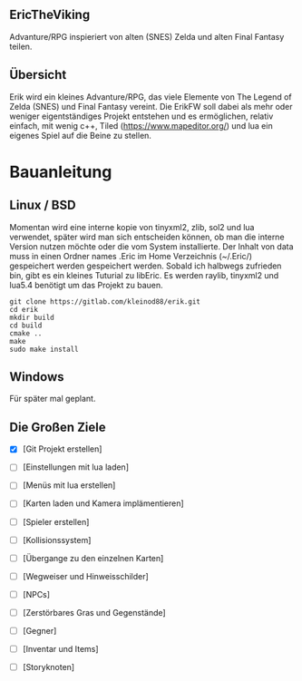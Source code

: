 ## EricTheViking
Advanture/RPG inspieriert von alten (SNES) Zelda und alten Final Fantasy teilen.


## Übersicht

Erik wird ein kleines Advanture/RPG, das viele Elemente von The Legend of Zelda (SNES) und Final Fantasy vereint.
Die ErikFW soll dabei als mehr oder weniger eigentständiges Projekt entstehen und es ermöglichen, relativ einfach, mit wenig c++, Tiled (https://www.mapeditor.org/) und lua ein eigenes Spiel auf die Beine zu stellen.


# Bauanleitung

## Linux / BSD

Momentan wird eine interne kopie von tinyxml2, zlib, sol2 und lua verwendet, später wird man sich entscheiden können, ob man die interne Version nutzen möchte oder die vom System installierte.
Der Inhalt von data muss in einen Ordner names .Eric im Home Verzeichnis (~/.Eric/) gespeichert werden  gespeichert werden.
Sobald ich halbwegs zufrieden bin, gibt es ein kleines Tuturial zu libEric.
Es werden raylib, tinyxml2 und lua5.4 benötigt um das Projekt zu bauen.

```
git clone https://gitlab.com/kleinod88/erik.git
cd erik
mkdir build
cd build
cmake ..
make
sudo make install

```

## Windows

Für später mal geplant.


## Die Großen Ziele

- [X] [Git Projekt erstellen]
- [ ] [Einstellungen mit lua laden]
- [ ] [Menüs mit lua erstellen]
- [ ] [Karten laden und Kamera implämentieren]
- [ ] [Spieler erstellen]
- [ ] [Kollisionssystem]
- [ ] [Übergange zu den einzelnen Karten]
- [ ] [Wegweiser und Hinweisschilder]
- [ ] [NPCs]
- [ ] [Zerstörbares Gras und Gegenstände]
- [ ] [Gegner]
- [ ] [Inventar und Items]
- [ ] [Storyknoten]


